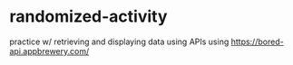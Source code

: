 # randomized-activity
practice w/ retrieving and displaying data using APIs using https://bored-api.appbrewery.com/
